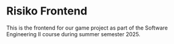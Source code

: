 # Risiko Frontend

This is the frontend for our game project as part of the Software Engineering II course during summer semester 2025.